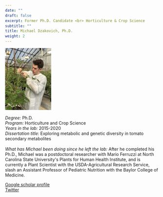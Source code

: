 ```yaml
---
date: ""
draft: false
excerpt: Former Ph.D. Candidate <br> Horticulture & Crop Science
subtitle: ""
title: Michael Dzakovich, Ph.D.
weight: 2
---
```


<p align="left"> 
<img src=featured.JPG width="30%" alt="photo of michael dzakovich">
</p>

*Degree:* Ph.D. <br>
*Program:* Horticulture and Crop Science <br>
*Years in the lab:* 2015-2020 <br>
*Dissertation title:* Exploring metabolic and genetic diversity in tomato secondary metabolites
<br> <br>
*What has Michael been doing since he left the lab:* After he completed his Ph.D., Michael was a postdoctoral researcher with Mario Ferruzzi at North Carolina State University's Plants for Human Health Institute, and is currently a Plant Scientist with the USDA-Agricultural Research Service, slash an Assistant Professor of Pediatric Nutrition with the Baylor College of Medicine. <br>

[Google scholar profile](https://scholar.google.com/citations?user=ZI2lCPEAAAAJ&hl=en&oi=ao) <br>
[Twitter](https://twitter.com/MichaelTom8o)
